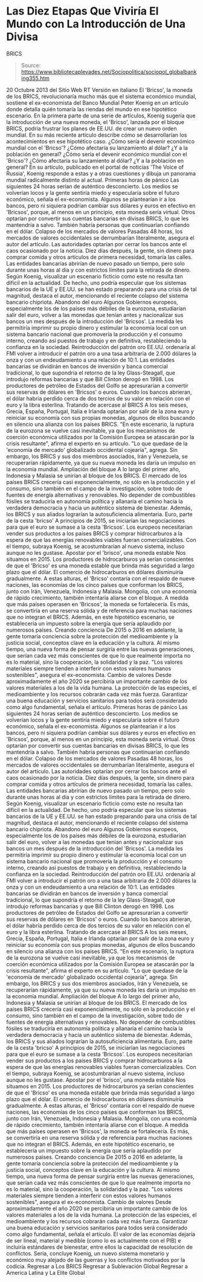 # Las Diez Etapas Que Viviría El Mundo con La Introducción de Una Divisa 
BRICS

> Source: https://www.bibliotecapleyades.net/Sociopolitica/sociopol_globalbanking355.htm

20 Octubre 2013
del Sitio Web RT
Versión en italiano
El 'Bricso', la moneda de los BRICS, revolucionaría mucho más que el sistema económico mundial, sostiene el ex-economista del Banco Mundial Peter Koenig en un artículo donde detalla quién tomaría las riendas del mundo en ese hipotético escenario.
En la primera parte de una serie de artículos, Koenig sugería que la introducción de una nueva moneda, el 'Bricso', lanzada por el bloque BRICS, podría frustrar los planes de EE.UU. de crear un nuevo orden mundial. En su más reciente artículo describe cómo se desarrollarían los acontecimientos en ese hipotético caso.
¿Cómo sería el devenir económico mundial con el 'Bricso'? ¿Cómo afectaría su lanzamiento al dólar? ¿Y a la población en general?
¿Cómo sería el devenir económico mundial con el 'Bricso'?
¿Cómo afectaría su lanzamiento al dólar?
¿Y a la población en general?
En su artículo, publicado en el portal de noticias 'The Voice of Russia', Koenig responde a estas y a otras cuestiones y dibuja un panorama mundial radicalmente distinto al actual.
Primeras horas de pánico Las siguientes 24 horas serían de auténtico desconcierto. Los medios se volverían locos y la gente sentiría miedo y especularía sobre el futuro económico, señala el ex-economista. Algunos se plantearían ir a los bancos, pero ni siquiera podrían cambiar sus dólares y euros en efectivo en 'Bricsos', porque, al menos en un principio, esta moneda sería virtual. Otros optarían por convertir sus cuentas bancarias en divisas BRICS, lo que les mantendría a salvo. También habría personas que continuarían confiando en el dólar. Colapso de los mercados de valores Pasadas 48 horas, los mercados de valores occidentales se derrumbarían literalmente, asegura el autor del artículo. Las autoridades optarían por cerrar los bancos ante el caos ocasionado por la noticia. Diez días después, la gente, sin dinero para comprar comida y otros artículos de primera necesidad, tomaría las calles. Las entidades bancarias abrirían de nuevo pasado un tiempo, pero solo durante unas horas al día y con estrictos límites para la retirada de dinero. Según Koenig, visualizar un escenario ficticio como este no resulta tan difícil en la actualidad. De hecho, uno podría especular que los sistemas bancarios de la UE y EE.UU. se han estado preparando para una crisis de tal magnitud, destaca el autor, mencionando el reciente colapso del sistema bancario chipriota. Abandono del euro Algunos Gobiernos europeos, especialmente los de los países más débiles de la eurozona, estudiarían salir del euro, volver a las monedas que tenían antes y nacionalizar sus bancos un mes después de la introducción del 'Bricsos'. La medida les permitiría imprimir su propio dinero y estimular la economía local con un sistema bancario nacional que promovería la producción y el consumo interno, creando así puestos de trabajo y en definitiva, restableciendo la confianza en la sociedad. Reintroducción del patrón oro EE.UU. ordenaría al FMI volver a introducir el patrón oro a una tasa arbitraria de 2.000 dólares la onza y con un endeudamiento a una relación de 10:1. Las entidades bancarias se dividirán en bancos de inversión y banca comercial tradicional, lo que supondría el retorno de la ley Glass-Steagall, que introdujo reformas bancarias y que Bill Clinton derogó en 1998. Los productores de petróleo de Estados del Golfo se apresurarían a convertir sus reservas de dólares en 'Bricsos' o euros. Cuando los bancos abrieran, el dólar habría perdido cerca de dos tercios de su valor en relación con el euro y la libra esterlina. Tratando de acercase al BRICS A los seis meses, Grecia, España, Portugal, Italia e Irlanda optarían por salir de la zona euro y reiniciar su economía con sus propias monedas, algunos de ellos buscando en silencio una alianza con los países BRICS. "En este escenario, la ruptura de la eurozona se vuelve casi inevitable, ya que los mecanismos de coerción económica utilizados por la Comisión Europea se atascarán por la crisis resultante", afirma el experto en su artículo. "Lo que quedase de la 'economía de mercado' globalizado occidental cojearía", agrega. Sin embargo, los BRICS y sus dos miembros asociados, Irán y Venezuela, se recuperarían rápidamente, ya que su nueva moneda les daría un impulso en la economía mundial. Ampliación del bloque A lo largo del primer año, Indonesia y Malasia se unirían al bloque de los BRICS. El mercado de los países BRICS crecería casi exponencialmente, no sólo en la producción y el consumo, sino también en el campo de la investigación, sobre todo de fuentes de energía alternativas y renovables. No depender de combustibles fósiles se traduciría en autonomía política y allanaría el camino hacia la verdadera democracia y hacia un auténtico sistema de bienestar. Además, los BRICS y sus aliados lograrían la autosuficiencia alimentaria. Euro, parte de la cesta 'bricso' A principios de 2015, se iniciarían las negociaciones para que el euro se sumase a la cesta 'Bricsos'. Los europeos necesitarían vender sus productos a los países BRICS y comprar hidrocarburos a la espera de que las energías renovables viables fueran comercializables. Con el tiempo, subraya Koenig, se acostumbrarían al nuevo sistema, incluso aunque no les gustase. Apostar por el 'brisco', una moneda estable Nos situamos en 2015. Los productores de hidrocarburos ya serían conscientes de que el 'Bricso' es una moneda estable que brinda más seguridad a largo plazo que el dólar. El comercio de hidrocarburos en dólares disminuiría gradualmente. A estas alturas, el 'Bricso' contaría con el respaldo de nueve naciones, las economías de los cinco países que conforman los BRICS, junto con Irán, Venezuela, Indonesia y Malasia. Mongolia, con una economía de rápido crecimiento, también intentaría aliarse con el bloque. A medida que más países operasen en 'Bricsos', la moneda se fortalecería. Es más, se convertiría en una reserva sólida y de referencia para muchas naciones que no integran el BRICS. Además, en este hipotético escenario, se establecería un impuesto sobre la energía que sería aplaudido por numerosos países. Creando conciencia De 2015 o 2016 en adelante, la gente tomaría conciencia sobre la protección del medioambiente y la justicia social, conceptos clave en la educación y la cultura. Al mismo tiempo, una nueva forma de pensar surgiría entre las nuevas generaciones, que serían cada vez más conscientes de que lo que realmente importa no es lo material, sino la cooperación, la solidaridad y la paz. "Los valores materiales siempre tienden a interferir con estos valores humanos sostenibles", asegura el ex-economista. Cambio de valores Desde aproximadamente el año 2020 se percibiría un importante cambio de los valores materiales a los de la vida humana. La protección de las especies, el medioambiente y los recursos cobrarán cada vez más fuerza. Garantizar una buena educación y servicios sanitarios para todos será considerado como algo fundamental, señala el artículo.
Primeras horas de pánico
Las siguientes 24 horas serían de auténtico desconcierto. Los medios se volverían locos y la gente sentiría miedo y especularía sobre el futuro económico, señala el ex-economista. Algunos se plantearían ir a los bancos, pero ni siquiera podrían cambiar sus dólares y euros en efectivo en 'Bricsos', porque, al menos en un principio, esta moneda sería virtual. Otros optarían por convertir sus cuentas bancarias en divisas BRICS, lo que les mantendría a salvo. También habría personas que continuarían confiando en el dólar.
Colapso de los mercados de valores
Pasadas 48 horas, los mercados de valores occidentales se derrumbarían literalmente, asegura el autor del artículo.
Las autoridades optarían por cerrar los bancos ante el caos ocasionado por la noticia. Diez días después, la gente, sin dinero para comprar comida y otros artículos de primera necesidad, tomaría las calles. Las entidades bancarias abrirían de nuevo pasado un tiempo, pero solo durante unas horas al día y con estrictos límites para la retirada de dinero. Según Koenig, visualizar un escenario ficticio como este no resulta tan difícil en la actualidad.
De hecho, uno podría especular que los sistemas bancarios de la UE y EE.UU. se han estado preparando para una crisis de tal magnitud, destaca el autor, mencionando el reciente colapso del sistema bancario chipriota.
Abandono del euro
Algunos Gobiernos europeos, especialmente los de los países más débiles de la eurozona, estudiarían salir del euro, volver a las monedas que tenían antes y nacionalizar sus bancos un mes después de la introducción del 'Bricsos'.
La medida les permitiría imprimir su propio dinero y estimular la economía local con un sistema bancario nacional que promovería la producción y el consumo interno, creando así puestos de trabajo y en definitiva, restableciendo la confianza en la sociedad.
Reintroducción del patrón oro
EE.UU. ordenaría al FMI volver a introducir el patrón oro a una tasa arbitraria de 2.000 dólares la onza y con un endeudamiento a una relación de 10:1. Las entidades bancarias se dividirán en bancos de inversión y banca comercial tradicional, lo que supondría el retorno de la ley Glass-Steagall, que introdujo reformas bancarias y que Bill Clinton derogó en 1998. Los productores de petróleo de Estados del Golfo se apresurarían a convertir sus reservas de dólares en 'Bricsos' o euros. Cuando los bancos abrieran, el dólar habría perdido cerca de dos tercios de su valor en relación con el euro y la libra esterlina.
Tratando de acercase al BRICS
A los seis meses, Grecia, España, Portugal, Italia e Irlanda optarían por salir de la zona euro y reiniciar su economía con sus propias monedas, algunos de ellos buscando en silencio una alianza con los países BRICS.
"En este escenario, la ruptura de la eurozona se vuelve casi inevitable, ya que los mecanismos de coerción económica utilizados por la Comisión Europea se atascarán por la crisis resultante", afirma el experto en su artículo. "Lo que quedase de la 'economía de mercado' globalizado occidental cojearía", agrega.
Sin embargo, los BRICS y sus dos miembros asociados, Irán y Venezuela, se recuperarían rápidamente, ya que su nueva moneda les daría un impulso en la economía mundial.
Ampliación del bloque
A lo largo del primer año, Indonesia y Malasia se unirían al bloque de los BRICS.
El mercado de los países BRICS crecería casi exponencialmente, no sólo en la producción y el consumo, sino también en el campo de la investigación, sobre todo de fuentes de energía alternativas y renovables. No depender de combustibles fósiles se traduciría en autonomía política y allanaría el camino hacia la verdadera democracia y hacia un auténtico sistema de bienestar. Además, los BRICS y sus aliados lograrían la autosuficiencia alimentaria.
Euro, parte de la cesta 'bricso'
A principios de 2015, se iniciarían las negociaciones para que el euro se sumase a la cesta 'Bricsos'. Los europeos necesitarían vender sus productos a los países BRICS y comprar hidrocarburos a la espera de que las energías renovables viables fueran comercializables. Con el tiempo, subraya Koenig, se acostumbrarían al nuevo sistema, incluso aunque no les gustase.
Apostar por el 'brisco', una moneda estable
Nos situamos en 2015. Los productores de hidrocarburos ya serían conscientes de que el 'Bricso' es una moneda estable que brinda más seguridad a largo plazo que el dólar. El comercio de hidrocarburos en dólares disminuiría gradualmente.
A estas alturas, el 'Bricso' contaría con el respaldo de nueve naciones, las economías de los cinco países que conforman los BRICS, junto con Irán, Venezuela, Indonesia y Malasia. Mongolia, con una economía de rápido crecimiento, también intentaría aliarse con el bloque. A medida que más países operasen en 'Bricsos', la moneda se fortalecería. Es más, se convertiría en una reserva sólida y de referencia para muchas naciones que no integran el BRICS.
Además, en este hipotético escenario, se establecería un impuesto sobre la energía que sería aplaudido por numerosos países.
Creando conciencia
De 2015 o 2016 en adelante, la gente tomaría conciencia sobre la protección del medioambiente y la justicia social, conceptos clave en la educación y la cultura.
Al mismo tiempo, una nueva forma de pensar surgiría entre las nuevas generaciones, que serían cada vez más conscientes de que lo que realmente importa no es lo material, sino la cooperación, la solidaridad y la paz.
"Los valores materiales siempre tienden a interferir con estos valores humanos sostenibles", asegura el ex-economista.
Cambio de valores
Desde aproximadamente el año 2020 se percibiría un importante cambio de los valores materiales a los de la vida humana. La protección de las especies, el medioambiente y los recursos cobrarán cada vez más fuerza.
Garantizar una buena educación y servicios sanitarios para todos será considerado como algo fundamental, señala el artículo.
El valor de las economías dejaría de ser lineal, material y medible (como lo es actualmente con el PIB) e incluiría estándares de bienestar, entre ellos la capacidad de resolución de conflictos. Sería, concluye Koenig, un nuevo sistema monetario y económico muy alejado de las guerras y los conflictos motivados por la codicia.
Regresar a Los BRICS
Regresar a Sublevación Global
Regresar a America Latina y La Elite Global
